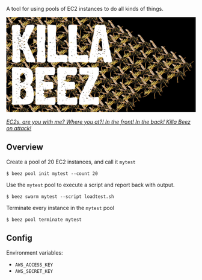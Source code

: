 A tool for using pools of EC2 instances to do all kinds of things.

![the words "killa beez" are on top of a swarm of robotic bees](killabeez.jpg)

[_EC2s, are you with me? Where you at?! In the front! In the back! Killa Beez on attack!_](https://youtu.be/pJk0p-98Xzc)


## Overview

Create a pool of 20 EC2 instances, and call it `mytest`

```shell
$ beez pool init mytest --count 20
```

Use the `mytest` pool to execute a script and report back with output.

```shell
$ beez swarm mytest --script loadtest.sh
```

Terminate every instance in the `mytest` pool

```shell
$ beez pool terminate mytest
```


## Config

Environment variables:

* `AWS_ACCESS_KEY`
* `AWS_SECRET_KEY`
